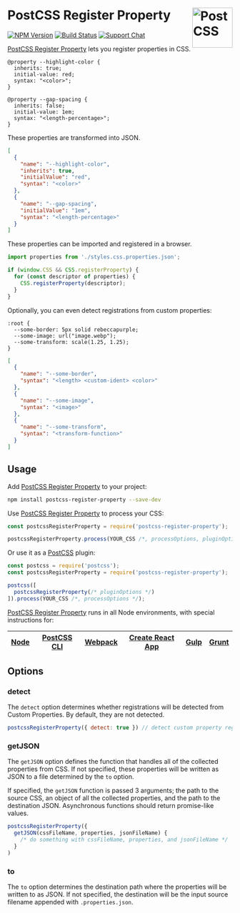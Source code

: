 # PostCSS Register Property [<img src="https://postcss.github.io/postcss/logo.svg" alt="PostCSS" width="90" height="90" align="right">][postcss]

[![NPM Version][npm-img]][npm-url]
[![Build Status][cli-img]][cli-url]
[![Support Chat][git-img]][git-url]

[PostCSS Register Property] lets you register properties in CSS.

```pcss
@property --highlight-color {
  inherits: true;
  initial-value: red;
  syntax: "<color>";
}

@property --gap-spacing {
  inherits: false;
  initial-value: 1em;
  syntax: "<length-percentage>";
}
```

These properties are transformed into JSON.

```json
[
  {
    "name": "--highlight-color",
    "inherits": true,
    "initialValue": "red",
    "syntax": "<color>"
  },
  {
    "name": "--gap-spacing",
    "initialValue": "1em",
    "syntax": "<length-percentage>"
  }
]
```

These properties can be imported and registered in a browser.

```js
import properties from './styles.css.properties.json';

if (window.CSS && CSS.registerProperty) {
  for (const descriptor of properties) {
    CSS.registerProperty(descriptor);
  }
}
```

Optionally, you can even detect registrations from custom properties:

```pcss
:root {
  --some-border: 5px solid rebeccapurple;
  --some-image: url("image.webp");
  --some-transform: scale(1.25, 1.25);
}
```

```json
[
  {
    "name": "--some-border",
    "syntax": "<length> <custom-ident> <color>"
  },
  {
    "name": "--some-image",
    "syntax": "<image>"
  },
  {
    "name": "--some-transform",
    "syntax": "<transform-function>"
  }
]
```

## Usage

Add [PostCSS Register Property] to your project:

```bash
npm install postcss-register-property --save-dev
```

Use [PostCSS Register Property] to process your CSS:

```js
const postcssRegisterProperty = require('postcss-register-property');

postcssRegisterProperty.process(YOUR_CSS /*, processOptions, pluginOptions */);
```

Or use it as a [PostCSS] plugin:

```js
const postcss = require('postcss');
const postcssRegisterProperty = require('postcss-register-property');

postcss([
  postcssRegisterProperty(/* pluginOptions */)
]).process(YOUR_CSS /*, processOptions */);
```

[PostCSS Register Property] runs in all Node environments, with special instructions for:

| [Node](INSTALL.md#node) | [PostCSS CLI](INSTALL.md#postcss-cli) | [Webpack](INSTALL.md#webpack) | [Create React App](INSTALL.md#create-react-app) | [Gulp](INSTALL.md#gulp) | [Grunt](INSTALL.md#grunt) |
| --- | --- | --- | --- | --- | --- |

## Options

### detect

The `detect` option determines whether registrations will be detected from
Custom Properties. By default, they are not detected.

```js
postcssRegisterProperty({ detect: true }) // detect custom property registrations
```

### getJSON

The `getJSON` option defines the function that handles all of the collected
properties from CSS. If not specified, these properties will be written as JSON
to a file determined by the `to` option.

If specified, the `getJSON` function is passed 3 arguments; the path to the
source CSS, an object of all the collected properties, and the path to the
destination JSON. Asynchronous functions should return promise-like values.

```js
postcssRegisterProperty({
  getJSON(cssFileName, properties, jsonFileName) {
    /* do something with cssFileName, properties, and jsonFileName */
  }
)
```

### to

The `to` option determines the destination path where the properties will be
written to as JSON. If not specified, the destination will be the input source
filename appended with `.properties.json`.

[cli-img]: https://img.shields.io/travis/jonathantneal/postcss-register-property.svg
[cli-url]: https://travis-ci.org/jonathantneal/postcss-register-property
[git-img]: https://img.shields.io/badge/support-chat-blue.svg
[git-url]: https://gitter.im/postcss/postcss
[npm-img]: https://img.shields.io/npm/v/postcss-register-property.svg
[npm-url]: https://www.npmjs.com/package/postcss-register-property

[PostCSS]: https://github.com/postcss/postcss
[PostCSS Register Property]: https://github.com/jonathantneal/postcss-register-property

